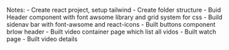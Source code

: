 Notes:
          - Create react project, setup tailwind
          - Create folder structure
          - Buid Header component with font awsome library and grid system for css
          - Build sidenav bar with font-awsome and react-icons
          - Built buttons component brlow header
          - Built video container page which list all vidos
          - Built watch page
          - Built video details
